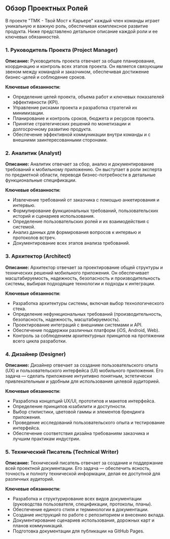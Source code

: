 ## Обзор Проектных Ролей

В проекте "ТМК - Твой Мост к Карьере" каждый член команды играет уникальную и важную роль, обеспечивая комплексное развитие продукта. Ниже представлено детальное описание каждой роли и ее ключевых обязанностей.

### 1. Руководитель Проекта (Project Manager)

**Описание:** Руководитель проекта отвечает за общее планирование, координацию и контроль всех этапов проекта. Он является связующим звеном между командой и заказчиком, обеспечивая достижение бизнес-целей и соблюдение сроков.

**Ключевые обязанности:**

*   Определение целей проекта, объема работ и ключевых показателей эффективности (KPI).
*   Управление рисками проекта и разработка стратегий их минимизации.
*   Планирование и контроль сроков, бюджета и ресурсов проекта.
*   Принятие стратегических решений по монетизации и долгосрочному развитию продукта.
*   Обеспечение эффективной коммуникации внутри команды и с внешними заинтересованными сторонами.

### 2. Аналитик (Analyst)

**Описание:** Аналитик отвечает за сбор, анализ и документирование требований к мобильному приложению. Он выступает в роли эксперта по предметной области, переводя бизнес-потребности в детальные функциональные спецификации.

**Ключевые обязанности:**

*   Извлечение требований от заказчика с помощью анкетирования и интервью.
*   Формулирование функциональных требований, пользовательских историй и сценариев использования.
*   Определение пользовательских ролей и их взаимодействия с системой.
*   Анализ данных для формирования вопросов к интервью и протоколов встреч.
*   Документирование всех этапов анализа требований.

### 3. Архитектор (Architect)

**Описание:** Архитектор отвечает за проектирование общей структуры и технических решений мобильного приложения. Он обеспечивает масштабируемость, надежность, безопасность и производительность системы, выбирая подходящие технологии и подходы к интеграции.

**Ключевые обязанности:**

*   Разработка архитектуры системы, включая выбор технологического стека.
*   Определение нефункциональных требований (производительность, безопасность, надежность, масштабируемость).
*   Проектирование интеграций с внешними системами и API.
*   Обеспечение поддержки различных платформ (iOS, Android, Web).
*   Контроль за соблюдением архитектурных принципов на протяжении всего цикла разработки.

### 4. Дизайнер (Designer)

**Описание:** Дизайнер отвечает за создание пользовательского опыта (UX) и пользовательского интерфейса (UI) мобильного приложения. Его задача — сделать приложение интуитивно понятным, эстетически привлекательным и удобным для использования целевой аудиторией.

**Ключевые обязанности:**

*   Разработка концепций UX/UI, прототипов и макетов интерфейса.
*   Определение принципов юзабилити и доступности.
*   Выбор стилистики, цветовой гаммы и элементов брендинга приложения.
*   Проведение исследований пользовательского опыта и тестирование интерфейса.
*   Обеспечение соответствия дизайна требованиям заказчика и лучшим практикам индустрии.

### 5. Технический Писатель (Technical Writer)

**Описание:** Технический писатель отвечает за создание и поддержание всей проектной документации. Его задача — обеспечить ясность, точность и полноту технической информации, делая ее доступной для различных аудиторий.

**Ключевые обязанности:**

*   Разработка и структурирование всех видов документации (руководства пользователя, спецификации, протоколы, планы).
*   Обеспечение единого стиля и терминологии в документации.
*   Создание инструкций по работе с репозиторием и внесению вклада.
*   Документирование сценариев использования, дорожных карт и планов коммуникаций.
*   Подготовка документации для публикации на GitHub Pages.
